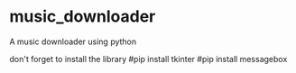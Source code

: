# music_downloader
A music downloader using python

don't forget to install the library
#pip install tkinter
#pip install messagebox
